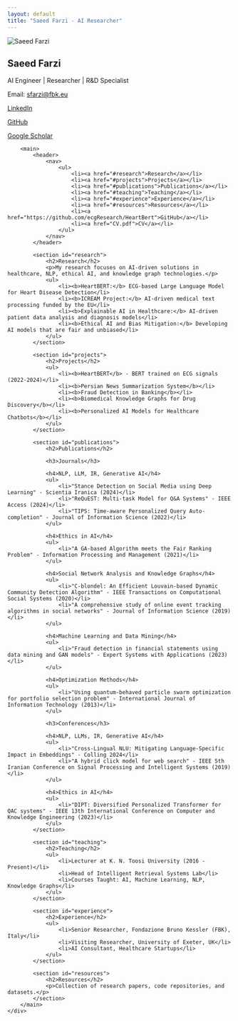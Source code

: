 ```yaml
---
layout: default
title: "Saeed Farzi - AI Researcher"
---
```


<!DOCTYPE html>
<html lang="en">
<head>
    <meta charset="UTF-8">
    <meta name="viewport" content="width=device-width, initial-scale=1.0">
    <title>Saeed Farzi</title>
    <link rel="stylesheet" href="style.css">
</head>
<body>
    <div class="container">
        <aside class="sidebar">
            <img src="profile.jpg" alt="Saeed Farzi">
            <h2>Saeed Farzi</h2>
            <p>AI Engineer | Researcher | R&D Specialist</p>
            <p>Email: <a href="mailto:sfarzi@fbk.eu">sfarzi@fbk.eu</a></p>
            <p><a href="https://www.linkedin.com/in/saeed-farzi/">LinkedIn</a></p>
            <p><a href="https://github.com/ecgResearch/HeartBert">GitHub</a></p>
            <p><a href="https://scholar.google.com/citations?user=u-FkVj0AAAAJ">Google Scholar</a></p>
        </aside>
        
        <main>
            <header>
                <nav>
                    <ul>
                        <li><a href="#research">Research</a></li>
                        <li><a href="#projects">Projects</a></li>
                        <li><a href="#publications">Publications</a></li>
                        <li><a href="#teaching">Teaching</a></li>
                        <li><a href="#experience">Experience</a></li>
                        <li><a href="#resources">Resources</a></li>
                        <li><a href="https://github.com/ecgResearch/HeartBert">GitHub</a></li>
                        <li><a href="CV.pdf">CV</a></li>
                    </ul>
                </nav>
            </header>
            
            <section id="research">
                <h2>Research</h2>
                <p>My research focuses on AI-driven solutions in healthcare, NLP, ethical AI, and knowledge graph technologies.</p>
                <ul>
                    <li><b>HeartBERT:</b> ECG-based Large Language Model for Heart Disease Detection</li>
                    <li><b>ICREAM Project:</b> AI-driven medical text processing funded by the EU</li>
                    <li><b>Explainable AI in Healthcare:</b> AI-driven patient data analysis and diagnosis models</li>
                    <li><b>Ethical AI and Bias Mitigation:</b> Developing AI models that are fair and unbiased</li>
                </ul>
            </section>
            
            <section id="projects">
                <h2>Projects</h2>
                <ul>
                    <li><b>HeartBERT</b> - BERT trained on ECG signals (2022-2024)</li>
                    <li><b>Persian News Summarization System</b></li>
                    <li><b>Fraud Detection in Banking</b></li>
                    <li><b>Biomedical Knowledge Graphs for Drug Discovery</b></li>
                    <li><b>Personalized AI Models for Healthcare Chatbots</b></li>
                </ul>
            </section>
            
            <section id="publications">
                <h2>Publications</h2>
                
                <h3>Journals</h3>
                
                <h4>NLP, LLM, IR, Generative AI</h4>
                <ul>
                    <li>"Stance Detection on Social Media using Deep Learning" - Scientia Iranica (2024)</li>
                    <li>"ReQuEST: Multi-task Model for Q&A Systems" - IEEE Access (2024)</li>
                    <li>"TIPS: Time-aware Personalized Query Auto-completion" - Journal of Information Science (2022)</li>
                </ul>
                
                <h4>Ethics in AI</h4>
                <ul>
                    <li>"A GA-based Algorithm meets the Fair Ranking Problem" - Information Processing and Management (2021)</li>
                </ul>
                
                <h4>Social Network Analysis and Knowledge Graphs</h4>
                <ul>
                    <li>"C-blondel: An Efficient Louvain-based Dynamic Community Detection Algorithm" - IEEE Transactions on Computational Social Systems (2020)</li>
                    <li>"A comprehensive study of online event tracking algorithms in social networks" - Journal of Information Science (2019)</li>
                </ul>
                
                <h4>Machine Learning and Data Mining</h4>
                <ul>
                    <li>"Fraud detection in financial statements using data mining and GAN models" - Expert Systems with Applications (2023)</li>
                </ul>
                
                <h4>Optimization Methods</h4>
                <ul>
                    <li>"Using quantum-behaved particle swarm optimization for portfolio selection problem" - International Journal of Information Technology (2013)</li>
                </ul>
                
                <h3>Conferences</h3>
                
                <h4>NLP, LLMs, IR, Generative AI</h4>
                <ul>
                    <li>"Cross-Lingual NLU: Mitigating Language-Specific Impact in Embeddings" - Colling 2024</li>
                    <li>"A hybrid click model for web search" - IEEE 5th Iranian Conference on Signal Processing and Intelligent Systems (2019)</li>
                </ul>
                
                <h4>Ethics in AI</h4>
                <ul>
                    <li>"DIPT: Diversified Personalized Transformer for QAC systems" - IEEE 13th International Conference on Computer and Knowledge Engineering (2023)</li>
                </ul>
            </section>
            
            <section id="teaching">
                <h2>Teaching</h2>
                <ul>
                    <li>Lecturer at K. N. Toosi University (2016 - Present)</li>
                    <li>Head of Intelligent Retrieval Systems Lab</li>
                    <li>Courses Taught: AI, Machine Learning, NLP, Knowledge Graphs</li>
                </ul>
            </section>
            
            <section id="experience">
                <h2>Experience</h2>
                <ul>
                    <li>Senior Researcher, Fondazione Bruno Kessler (FBK), Italy</li>
                    <li>Visiting Researcher, University of Exeter, UK</li>
                    <li>AI Consultant, Healthcare Startups</li>
                </ul>
            </section>
            
            <section id="resources">
                <h2>Resources</h2>
                <p>Collection of research papers, code repositories, and datasets.</p>
            </section>
        </main>
    </div>
</body>
</html>

